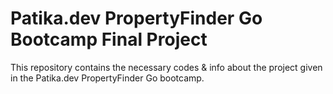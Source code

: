 # Patika.dev PropertyFinder Go Bootcamp Final Project
This repository contains the necessary codes &amp; info about the project given in the Patika.dev PropertyFinder Go bootcamp.
